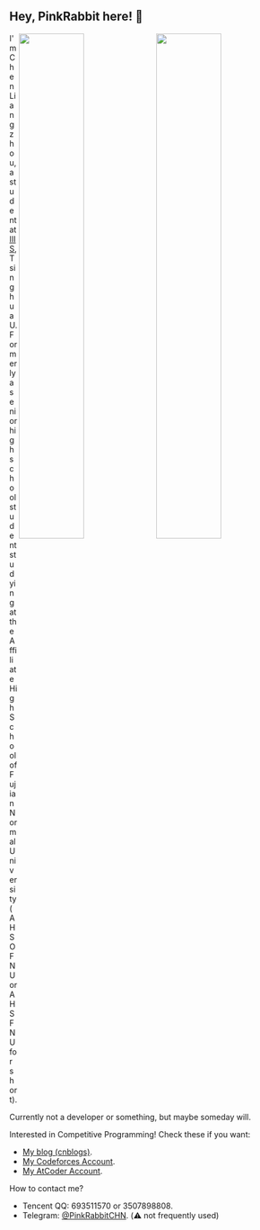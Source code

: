 ## Hey, PinkRabbit here! :rabbit:

<img align="right" width="48%" src="https://github-readme-stats.vercel.app/api?username=GitPinkRabbit&theme=dark&show_icons=true" />

<img align="right" width="48%" src="https://github-readme-stats.vercel.app/api/top-langs/?username=GitPinkRabbit&layout=compact" />

I'm Chen Liangzhou, a student at [IIIS](https://iiis.tsinghua.edu.cn/), Tsinghua U.  
Formerly a senior high school student studying at the Affiliate High School of Fujian Normal University (AHSOFNU or AHSFNU for short).

Currently not a developer or something, but maybe someday will.

Interested in Competitive Programming! Check these if you want:

- [My blog (cnblogs)](https://www.cnblogs.com/PinkRabbit/).
- [My Codeforces Account](https://codeforces.com/profile/PinkRabbit).
- [My AtCoder Account](https://atcoder.jp/users/PinkRabbit).

How to contact me?

- Tencent QQ: 693511570 or 3507898808.
- Telegram: [@PinkRabbitCHN](https://t.me/PinkRabbitCHN). (:warning: not frequently used)
